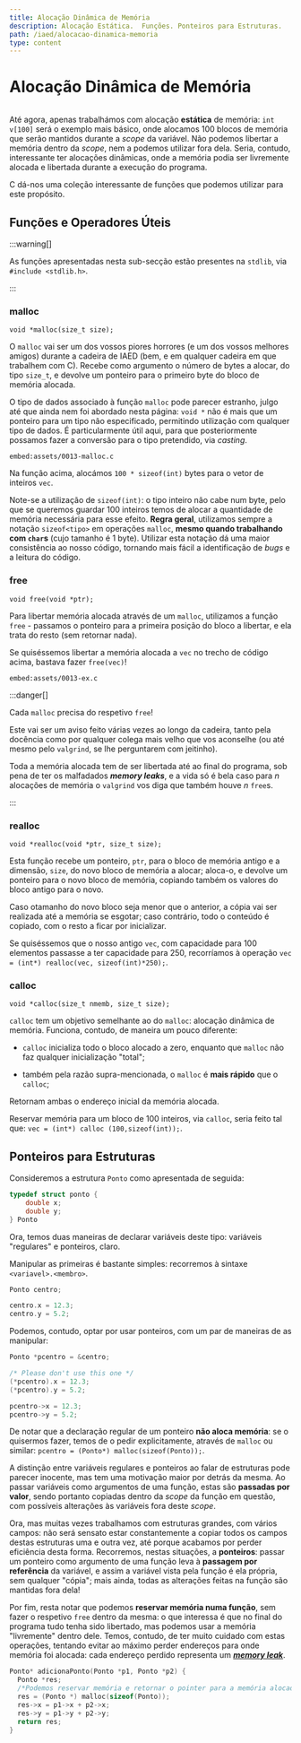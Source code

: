 ```yaml
---
title: Alocação Dinâmica de Memória
description: Alocação Estática.  Funções. Ponteiros para Estruturas.
path: /iaed/alocacao-dinamica-memoria
type: content
---
```


# Alocação Dinâmica de Memória

```toc

```

Até agora, apenas trabalhámos com alocação **estática** de memória: `int v[100]` será o exemplo mais básico, onde alocamos 100 blocos de memória que serão mantidos durante a _scope_ da variável. Não podemos libertar a memória dentro da _scope_, nem a podemos utilizar fora dela. Seria, contudo, interessante ter alocações dinâmicas, onde a memória podia ser livremente alocada e libertada durante a execução do programa.

C dá-nos uma coleção interessante de funções que podemos utilizar para este propósito.

## Funções e Operadores Úteis

:::warning[]

As funções apresentadas nesta sub-secção estão presentes na `stdlib`, via `#include <stdlib.h>`.

:::

### malloc

`void *malloc(size_t size);`

O `malloc` vai ser um dos vossos piores horrores (e um dos vossos melhores amigos) durante a cadeira de IAED (bem, e em qualquer cadeira em que trabalhem com C). Recebe como argumento o número de bytes a alocar, do tipo `size_t`, e devolve um ponteiro para o primeiro byte do bloco de memória alocada.

O tipo de dados associado à função `malloc` pode parecer estranho, julgo até que ainda nem foi abordado nesta página: `void *` não é mais que um ponteiro para um tipo não especificado, permitindo utilização com qualquer tipo de dados. É particularmente útil aqui, para que posteriormente possamos fazer a conversão para o tipo pretendido, via _casting_.

`embed:assets/0013-malloc.c`

Na função acima, alocámos `100 * sizeof(int)` bytes para o vetor de inteiros `vec`.

Note-se a utilização de `sizeof(int)`: o tipo inteiro não cabe num byte, pelo que se queremos guardar $100$ inteiros temos de alocar a quantidade de memória necessária para esse efeito. **Regra geral**, utilizamos sempre a notação `sizeof<tipo>` em operações `malloc`, **mesmo quando trabalhando com `char`s** (cujo tamanho é $1$ byte). Utilizar esta notação dá uma maior consistência ao nosso código, tornando mais fácil a identificação de _bugs_ e a leitura do código.

### free

`void free(void *ptr);`

Para libertar memória alocada através de um `malloc`, utilizamos a função `free` - passamos o ponteiro para a primeira posição do bloco a libertar, e ela trata do resto (sem retornar nada).

Se quiséssemos libertar a memória alocada a `vec` no trecho de código acima, bastava fazer `free(vec)`!

`embed:assets/0013-ex.c`

:::danger[]

Cada `malloc` precisa do respetivo `free`!

Este vai ser um aviso feito várias vezes ao longo da cadeira, tanto pela docência como por qualquer colega mais velho que vos aconselhe (ou até mesmo pelo `valgrind`, se lhe perguntarem com jeitinho).

Toda a memória alocada tem de ser libertada até ao final do programa, sob pena de ter os malfadados **_memory leaks_**, e a vida só é bela caso para $n$ alocações de memória o `valgrind` vos diga que também houve $n$ `free`s.

:::

### realloc

`void *realloc(void *ptr, size_t size);`

Esta função recebe um ponteiro, `ptr`, para o bloco de memória antigo e a dimensão, `size`, do novo bloco de memória a alocar; aloca-o, e devolve um ponteiro para o novo bloco de memória, copiando também os valores do bloco antigo para o novo.

Caso otamanho do novo bloco seja menor que o anterior, a cópia vai ser realizada até a memória se esgotar; caso contrário, todo o conteúdo é copiado, com o resto a ficar por inicializar.

Se quiséssemos que o nosso antigo `vec`, com capacidade para $100$ elementos passasse a ter capacidade para $250$, recorríamos à operação `vec = (int*) realloc(vec, sizeof(int)*250);`.

### calloc

`void *calloc(size_t nmemb, size_t size);`

`calloc` tem um objetivo semelhante ao do `malloc`: alocação dinâmica de memória. Funciona, contudo, de maneira um pouco diferente:

- `calloc` inicializa todo o bloco alocado a zero, enquanto que `malloc` não faz qualquer inicialização "total";

- também pela razão supra-mencionada, o `malloc` é **mais rápido** que o `calloc`;

Retornam ambas o endereço inicial da memória alocada.

Reservar memória para um bloco de 100 inteiros, via `calloc`, seria feito tal que: `vec = (int*) calloc (100,sizeof(int));`.

## Ponteiros para Estruturas

Consideremos a estrutura `Ponto` como apresentada de seguida:

```c
typedef struct ponto {
    double x;
    double y;
} Ponto
```

Ora, temos duas maneiras de declarar variáveis deste tipo: variáveis "regulares" e ponteiros, claro.

Manipular as primeiras é bastante simples: recorremos à sintaxe `<variavel>.<membro>`.

```c
Ponto centro;

centro.x = 12.3;
centro.y = 5.2;
```

Podemos, contudo, optar por usar ponteiros, com um par de maneiras de as manipular:

```c
Ponto *pcentro = &centro;

/* Please don't use this one */
(*pcentro).x = 12.3;
(*pcentro).y = 5.2;

pcentro->x = 12.3;
pcentro->y = 5.2;
```

De notar que a declaração regular de um ponteiro **não aloca memória**: se o quisermos fazer, temos de o pedir explicitamente, através de `malloc` ou similar: `pcentro = (Ponto*) malloc(sizeof(Ponto));`.

A distinção entre variáveis regulares e ponteiros ao falar de estruturas pode parecer inocente, mas tem uma motivação maior por detrás da mesma. Ao passar variáveis como argumentos de uma função, estas são **passadas por valor**, sendo portanto copiadas dentro da _scope_ da função em questão, com possíveis alterações às variáveis fora deste _scope_.

Ora, mas muitas vezes trabalhamos com estruturas grandes, com vários campos: não será sensato estar constantemente a copiar todos os campos destas estruturas uma e outra vez, até porque acabamos por perder eficiência desta forma. Recorremos, nestas situações, a **ponteiros**: passar um ponteiro como argumento de uma função leva à **passagem por referência** da variável, e assim a variável vista pela função é ela própria, sem qualquer "cópia"; mais ainda, todas as alterações feitas na função são mantidas fora dela!

Por fim, resta notar que podemos **reservar memória numa função**, sem fazer o respetivo `free` dentro da mesma: o que interessa é que no final do programa tudo tenha sido libertado, mas podemos usar a memória "livremente" dentro dele. Temos, contudo, de ter muito cuidado com estas operações, tentando evitar ao máximo perder endereços para onde memória foi alocada: cada endereço perdido representa um [**_memory leak_**](color:red).

```c
Ponto* adicionaPonto(Ponto *p1, Ponto *p2) {
  Ponto *res;
  /*Podemos reservar memória e retornar o pointer para a memória alocada*/
  res = (Ponto *) malloc(sizeof(Ponto));
  res->x = p1->x + p2->x;
  res->y = p1->y + p2->y;
  return res;
}
```
